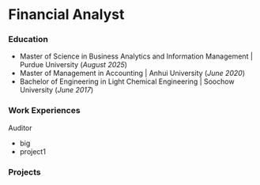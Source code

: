 # Financial Analyst
### Education
- Master of Science in Business Analytics and Information Management | Purdue University (_August 2025_)
-  Master of Management in Accounting | Anhui University  (_June 2020_)
-  Bachelor of Engineering in Light Chemical Engineering | Soochow University (_June 2017_)
### Work Experiences
Auditor
- big
- project1

### Projects


